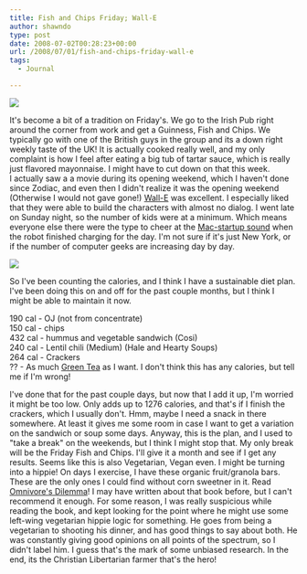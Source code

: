 ```yaml
---
title: Fish and Chips Friday; Wall-E
author: shawndo
type: post
date: 2008-07-02T00:28:23+00:00
url: /2008/07/01/fish-and-chips-friday-wall-e
tags:
  - Journal

---
```

![](/images/2008/07/fish-and-chips-friday.jpg)

It's become a bit of a tradition on Friday's. We go to the Irish Pub right around the corner from work and get a Guinness, Fish and Chips. We typically go with one of the British guys in the group and its a down right weekly taste of the UK! It is actually cooked really well, and my only complaint is how I feel after eating a big tub of tartar sauce, which is really just flavored mayonnaise. I might have to cut down on that this week.  
I actually saw a a movie during its opening weekend, which I haven't done since Zodiac, and even then I didn't realize it was the opening weekend (Otherwise I would not gave gone!) [Wall-E][1] was excellent. I especially liked that they were able to build the characters with almost no dialog. I went late on Sunday night, so the number of kids were at a minimum. Which means everyone else there were the type to cheer at the [Mac-startup sound][2] when the robot finished charging for the day. I'm not sure if it's just New York, or if the number of computer geeks are increasing day by day.

![](/images/2008/07/guiness-for-lunch.jpg)

So I've been counting the calories, and I think I have a sustainable diet plan. I've been doing this on and off for the past couple months, but I think I might be able to maintain it now.

190 cal - OJ (not from concentrate)  
150 cal - chips  
432 cal - hummus and vegetable sandwich (Cosi)  
240 cal - Lentil chili (Medium) (Hale and Hearty Soups)  
264 cal - Crackers  
?? - As much [Green Tea][3] as I want. I don't think this has any calories, but tell me if I'm wrong!

I've done that for the past couple days, but now that I add it up, I'm worried it might be too low. Only adds up to 1276 calories, and that's if I finish the crackers, which I usually don't. Hmm, maybe I need a snack in there somewhere. At least it gives me some room in case I want to get a variation on the sandwich or soup some days. Anyway, this is the plan, and I used to "take a break" on the weekends, but I think I might stop that. My only break will be the Friday Fish and Chips. I'll give it a month and see if I get any results. Seems like this is also Vegetarian, Vegan even. I might be turning into a hippie! On days I exercise, I have these organic fruit/granola bars. These are the only ones I could find without corn sweetner in it. Read [Omnivore's Dilemma][4]! I may have written about that book before, but I can't recommend it enough. For some reason, I was really suspicious while reading the book, and kept looking for the point where he might use some left-wing vegetarian hippie logic for something. He goes from being a vegetarian to shooting his dinner, and has good things to say about both. He was constantly giving good opinions on all points of the spectrum, so I didn't label him. I guess that's the mark of some unbiased research. In the end, its the Christian Libertarian farmer that's the hero!

 [1]: http://www.imdb.com/title/tt0910970/
 [2]: http://en.wikipedia.org/wiki/Jim_Reekes
 [3]: http://www.adagio.com/teabags/index.html
 [4]: http://en.wikipedia.org/wiki/Omnivores_dilemma